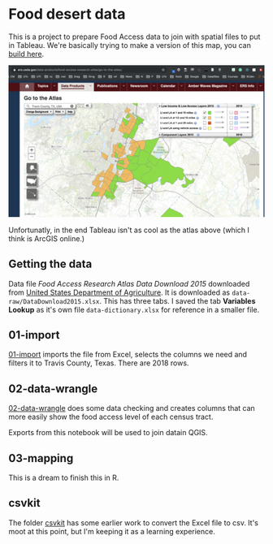 # Food desert data

This is a project to prepare Food Access data to join with spatial files to put in Tableau. We're basically trying to make a version of this map, you can [build here](https://www.ers.usda.gov/data-products/food-access-research-atlas/go-to-the-atlas/).

![food-atlas](img/food-atlas-map.png)

Unfortunatly, in the end Tableau isn't as cool as the atlas above (which I think is ArcGIS online.)


## Getting the data

Data file _Food Access Research Atlas Data Download 2015_ downloaded from [United States Department of Agriculture](https://www.ers.usda.gov/data-products/food-access-research-atlas/download-the-data/). It is downloaded as `data-raw/DataDownload2015.xlsx`. This has three tabs. I saved the tab **Variables Lookup** as it's own file `data-dictionary.xlsx` for reference in a smaller file.

## 01-import

[01-import](https://utdata.github.io/rwd-food-desert/01-import.html) imports the file from Excel, selects the columns we need and filters it to Travis County, Texas. There are 2018 rows.

## 02-data-wrangle

[02-data-wrangle](https://utdata.github.io/rwd-food-desert/02-data-wrangle.html) does some data checking and creates columns that can more easily show the food access level of each census tract.

Exports from this notebook will be used to join datain QGIS.

## 03-mapping

This is a dream to finish this in R.

## csvkit

The folder [csvkit](csvkit) has some earlier work to convert the Excel file to csv. It's moot at this point, but I'm keeping it as a learning experience.

